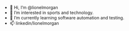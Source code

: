 - 👋 Hi, I’m @lionelmorgan
- 👀 I’m interested in sports and technology.
- 🌱 I’m currently learning software automation and testing.
- 📫 linkedin/lionelmorgan

<!---
lionelmorgan/lionelmorgan is a ✨ special ✨ repository because its `README.md` (this file) appears on your GitHub profile.
You can click the Preview link to take a look at your changes.
--->
